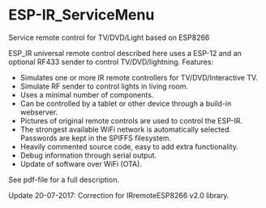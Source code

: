 # ESP-IR_ServiceMenu
Service remote control for TV/DVD/Light based on ESP8266

ESP_IR universal  remote control  described here uses a ESP-12 and an optional RF433 sender to control TV/DVD/lightning.
Features:
-	Simulates one or more IR remote controllers for TV/DVD/Interactive TV.
-	Simulate RF sender to control lights in living room.
-	 Uses a minimal number of components.
-	Can be controlled by a tablet or other device through a build-in webserver.
-	Pictures of original remote controls are used to control the ESP-IR.
-	The strongest available WiFi network is automatically selected.  Passwords are kept in the SPIFFS filesystem.
-	Heavily commented source code, easy to add extra functionality.
-	Debug information through serial output.
-	Update of software over WiFi (OTA).

See pdf-file for a full description.

Update 20-07-2017: Correction for IRremoteESP8266 v2.0 library.
